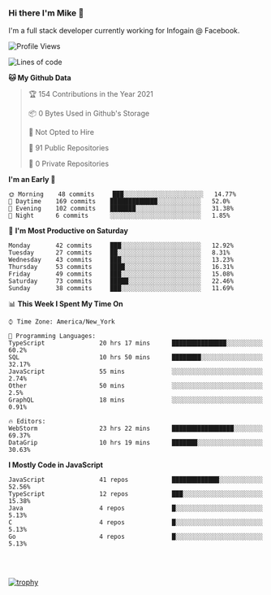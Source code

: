 ### Hi there I'm Mike 👋
I'm a full stack developer currently working for Infogain @ Facebook.

<!--START_SECTION:waka-->
![Profile Views](http://img.shields.io/badge/Profile%20Views-0-blue)

![Lines of code](https://img.shields.io/badge/From%20Hello%20World%20I%27ve%20Written-1.2%20million%20lines%20of%20code-blue)

**🐱 My Github Data** 

> 🏆 154 Contributions in the Year 2021
 > 
> 📦 0 Bytes Used in Github's Storage 
 > 
> 🚫 Not Opted to Hire
 > 
> 📜 91 Public Repositories 
 > 
> 🔑 0 Private Repositories  
 > 
**I'm an Early 🐤** 

```text
🌞 Morning    48 commits     ███░░░░░░░░░░░░░░░░░░░░░░   14.77% 
🌆 Daytime    169 commits    █████████████░░░░░░░░░░░░   52.0% 
🌃 Evening    102 commits    ███████░░░░░░░░░░░░░░░░░░   31.38% 
🌙 Night      6 commits      ░░░░░░░░░░░░░░░░░░░░░░░░░   1.85%

```
📅 **I'm Most Productive on Saturday** 

```text
Monday       42 commits     ███░░░░░░░░░░░░░░░░░░░░░░   12.92% 
Tuesday      27 commits     ██░░░░░░░░░░░░░░░░░░░░░░░   8.31% 
Wednesday    43 commits     ███░░░░░░░░░░░░░░░░░░░░░░   13.23% 
Thursday     53 commits     ████░░░░░░░░░░░░░░░░░░░░░   16.31% 
Friday       49 commits     ███░░░░░░░░░░░░░░░░░░░░░░   15.08% 
Saturday     73 commits     █████░░░░░░░░░░░░░░░░░░░░   22.46% 
Sunday       38 commits     ███░░░░░░░░░░░░░░░░░░░░░░   11.69%

```


📊 **This Week I Spent My Time On** 

```text
⌚︎ Time Zone: America/New_York

💬 Programming Languages: 
TypeScript               20 hrs 17 mins      ███████████████░░░░░░░░░░   60.2% 
SQL                      10 hrs 50 mins      ████████░░░░░░░░░░░░░░░░░   32.17% 
JavaScript               55 mins             ░░░░░░░░░░░░░░░░░░░░░░░░░   2.74% 
Other                    50 mins             ░░░░░░░░░░░░░░░░░░░░░░░░░   2.5% 
GraphQL                  18 mins             ░░░░░░░░░░░░░░░░░░░░░░░░░   0.91%

🔥 Editors: 
WebStorm                 23 hrs 22 mins      █████████████████░░░░░░░░   69.37% 
DataGrip                 10 hrs 19 mins      ███████░░░░░░░░░░░░░░░░░░   30.63%

```

**I Mostly Code in JavaScript** 

```text
JavaScript               41 repos            █████████████░░░░░░░░░░░░   52.56% 
TypeScript               12 repos            ███░░░░░░░░░░░░░░░░░░░░░░   15.38% 
Java                     4 repos             █░░░░░░░░░░░░░░░░░░░░░░░░   5.13% 
C                        4 repos             █░░░░░░░░░░░░░░░░░░░░░░░░   5.13% 
Go                       4 repos             █░░░░░░░░░░░░░░░░░░░░░░░░   5.13%

```



<!--END_SECTION:waka-->

##### &nbsp;
[![trophy](https://github-profile-trophy.vercel.app/?username=uptonm&theme=dracula)](https://github.com/ryo-ma/github-profile-trophy)

